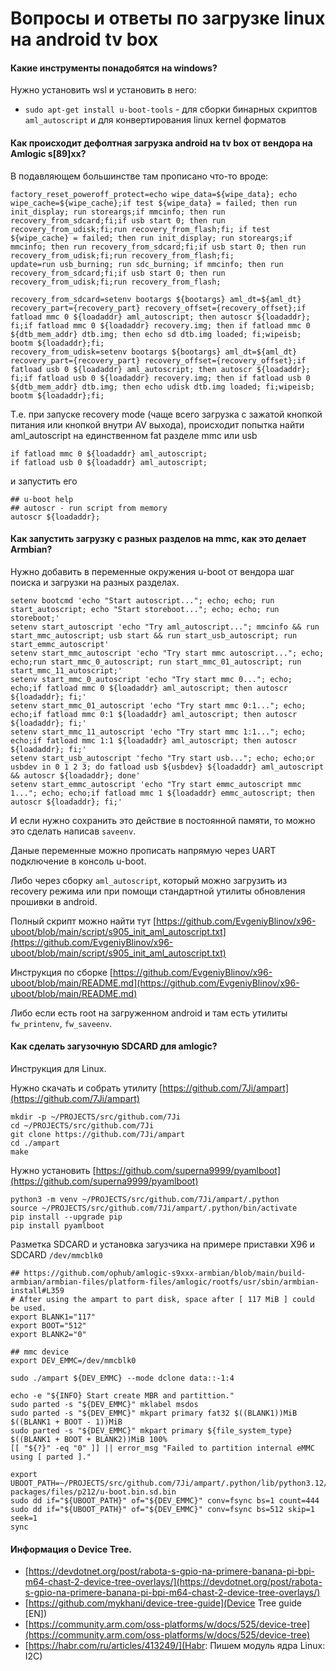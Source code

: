 # Вопросы и ответы по загрузке linux на android tv box

#### Какие инструменты понадобятся на windows?

Нужно установить wsl и установить в него:

* `sudo apt-get install u-boot-tools` - для сборки бинарных скриптов `aml_autoscript` и для конвертирования linux kernel форматов

#### Как происходит дефолтная загрузка android на tv box от вендора на Amlogic s[89]xx?

В подавляющем большинстве там прописано что-то вроде:

```
factory_reset_poweroff_protect=echo wipe_data=${wipe_data}; echo wipe_cache=${wipe_cache};if test ${wipe_data} = failed; then run init_display; run storeargs;if mmcinfo; then run recovery_from_sdcard;fi;if usb start 0; then run recovery_from_udisk;fi;run recovery_from_flash;fi; if test ${wipe_cache} = failed; then run init_display; run storeargs;if mmcinfo; then run recovery_from_sdcard;fi;if usb start 0; then run recovery_from_udisk;fi;run recovery_from_flash;fi;
update=run usb_burning; run sdc_burning; if mmcinfo; then run recovery_from_sdcard;fi;if usb start 0; then run recovery_from_udisk;fi;run recovery_from_flash;
```

```
recovery_from_sdcard=setenv bootargs ${bootargs} aml_dt=${aml_dt} recovery_part={recovery_part} recovery_offset={recovery_offset};if fatload mmc 0 ${loadaddr} aml_autoscript; then autoscr ${loadaddr}; fi;if fatload mmc 0 ${loadaddr} recovery.img; then if fatload mmc 0 ${dtb_mem_addr} dtb.img; then echo sd dtb.img loaded; fi;wipeisb; bootm ${loadaddr};fi;
recovery_from_udisk=setenv bootargs ${bootargs} aml_dt=${aml_dt} recovery_part={recovery_part} recovery_offset={recovery_offset};if fatload usb 0 ${loadaddr} aml_autoscript; then autoscr ${loadaddr}; fi;if fatload usb 0 ${loadaddr} recovery.img; then if fatload usb 0 ${dtb_mem_addr} dtb.img; then echo udisk dtb.img loaded; fi;wipeisb; bootm ${loadaddr};fi;
```

Т.е. при запуске recovery mode (чаще всего загрузка с зажатой кнопкой питания или кнопкой внутри AV выхода), происходит попытка найти  aml_autoscript на единственном fat разделе mmc или usb 

```
if fatload mmc 0 ${loadaddr} aml_autoscript;
if fatload usb 0 ${loadaddr} aml_autoscript;
```

и запустить его

```
## u-boot help
## autoscr - run script from memory
autoscr ${loadaddr};
```

#### Как запустить загрузку с разных разделов на mmc, как это делает Armbian?

Нужно добавить в переменные окружения u-boot от вендора шаг поиска и загрузки на разных разделах.

```
setenv bootcmd 'echo "Start autoscript..."; echo; echo; run start_autoscript; echo "Start storeboot..."; echo; echo; run storeboot;'
setenv start_autoscript 'echo "Try aml_autoscript..."; mmcinfo && run start_mmc_autoscript; usb start && run start_usb_autoscript; run start_emmc_autoscript'
setenv start_mmc_autoscript 'echo "Try start mmc autoscript..."; echo; echo;run start_mmc_0_autoscript; run start_mmc_01_autoscript; run start_mmc_11_autoscript;'
setenv start_mmc_0_autoscript 'echo "Try start mmc 0..."; echo; echo;if fatload mmc 0 ${loadaddr} aml_autoscript; then autoscr ${loadaddr}; fi;'
setenv start_mmc_01_autoscript 'echo "Try start mmc 0:1..."; echo; echo;if fatload mmc 0:1 ${loadaddr} aml_autoscript; then autoscr ${loadaddr}; fi;'
setenv start_mmc_11_autoscript 'echo "Try start mmc 1:1..."; echo; echo;if fatload mmc 1:1 ${loadaddr} aml_autoscript; then autoscr ${loadaddr}; fi;'
setenv start_usb_autoscript 'fecho "Try start usb..."; echo; echo;or usbdev in 0 1 2 3; do fatload usb ${usbdev} ${loadaddr} aml_autoscript && autoscr ${loadaddr}; done'
setenv start_emmc_autoscript 'echo "Try start emmc_autoscript mmc 1..."; echo; echo;if fatload mmc 1 ${loadaddr} emmc_autoscript; then autoscr ${loadaddr}; fi;'
```

И если нужно сохранить это действие в постоянной памяти, то можно это сделать написав `saveenv`.

Даные переменные можно прописать напрямую через UART подключение в консоль u-boot.

Либо через сборку `aml_autoscript`, который можно загрузить из recovery режима или при помощи стандартной утилиты обновления прошивки в android.

Полный скрипт можно найти тут [https://github.com/EvgeniyBlinov/x96-uboot/blob/main/script/s905_init_aml_autoscript.txt](https://github.com/EvgeniyBlinov/x96-uboot/blob/main/script/s905_init_aml_autoscript.txt)

Инструкция по сборке [https://github.com/EvgeniyBlinov/x96-uboot/blob/main/README.md](https://github.com/EvgeniyBlinov/x96-uboot/blob/main/README.md)

Либо если есть root на загруженном android и там есть утилиты `fw_printenv`, `fw_saveenv`.

#### Как сделать загузочную SDCARD для amlogic?

Инструкция для Linux.

Нужно скачать и собрать утилиту [https://github.com/7Ji/ampart](https://github.com/7Ji/ampart)

```
mkdir -p ~/PROJECTS/src/github.com/7Ji
cd ~/PROJECTS/src/github.com/7Ji
git clone https://github.com/7Ji/ampart
cd ./ampart
make
```

Нужно установить [https://github.com/superna9999/pyamlboot](https://github.com/superna9999/pyamlboot)

```
python3 -m venv ~/PROJECTS/src/github.com/7Ji/ampart/.python
source ~/PROJECTS/src/github.com/7Ji/ampart/.python/bin/activate
pip install --upgrade pip
pip install pyamlboot
```

Разметка SDCARD и установка загузчика на примере приставки X96 и SDCARD `/dev/mmcblk0`

```
## https://github.com/ophub/amlogic-s9xxx-armbian/blob/main/build-armbian/armbian-files/platform-files/amlogic/rootfs/usr/sbin/armbian-install#L359
# After using the ampart to part disk, space after [ 117 MiB ] could be used.
export BLANK1="117"
export BOOT="512"
export BLANK2="0"

## mmc device
export DEV_EMMC=/dev/mmcblk0

sudo ./ampart ${DEV_EMMC} --mode dclone data::-1:4

echo -e "${INFO} Start create MBR and partittion."
sudo parted -s "${DEV_EMMC}" mklabel msdos
sudo parted -s "${DEV_EMMC}" mkpart primary fat32 $((BLANK1))MiB $((BLANK1 + BOOT - 1))MiB
sudo parted -s "${DEV_EMMC}" mkpart primary ${file_system_type} $((BLANK1 + BOOT + BLANK2))MiB 100%
[[ "${?}" -eq "0" ]] || error_msg "Failed to partition internal eMMC using [ parted ]."

export UBOOT_PATH=~/PROJECTS/src/github.com/7Ji/ampart/.python/lib/python3.12/site-packages/files/p212/u-boot.bin.sd.bin
sudo dd if="${UBOOT_PATH}" of="${DEV_EMMC}" conv=fsync bs=1 count=444
sudo dd if="${UBOOT_PATH}" of="${DEV_EMMC}" conv=fsync bs=512 skip=1 seek=1
sync
```

#### Информация о Device Tree.

* [https://devdotnet.org/post/rabota-s-gpio-na-primere-banana-pi-bpi-m64-chast-2-device-tree-overlays/](https://devdotnet.org/post/rabota-s-gpio-na-primere-banana-pi-bpi-m64-chast-2-device-tree-overlays/)
* [https://github.com/mykhani/device-tree-guide](Device Tree guide [EN])
* [https://community.arm.com/oss-platforms/w/docs/525/device-tree](https://community.arm.com/oss-platforms/w/docs/525/device-tree)
* [https://habr.com/ru/articles/413249/](Habr: Пишем модуль ядра Linux: I2C)



